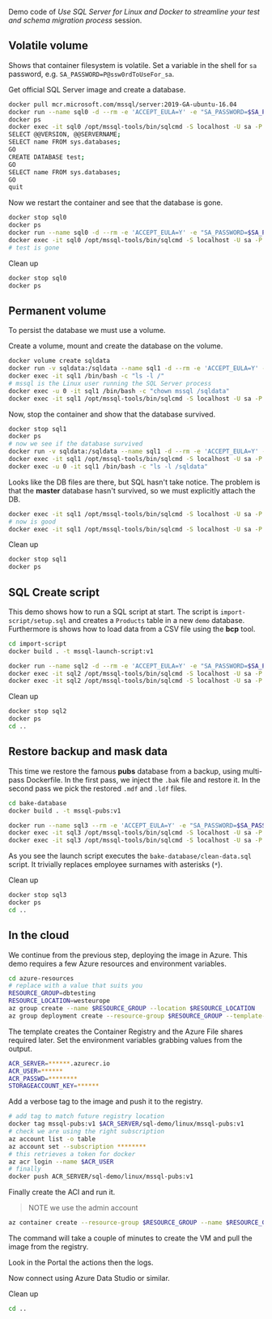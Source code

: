 Demo code of _Use SQL Server for Linux and Docker to streamline your test and schema migration process_ session.



## Volatile volume

Shows that container filesystem is volatile.
Set a variable in the shell for `sa` password, e.g. `SA_PASSWORD=P@ssw0rdToUseFor_sa`.

Get official SQL Server image and create a database.

```bash
docker pull mcr.microsoft.com/mssql/server:2019-GA-ubuntu-16.04
docker run --name sql0 -d --rm -e 'ACCEPT_EULA=Y' -e "SA_PASSWORD=$SA_PASSWORD" -p 1433:1433 mcr.microsoft.com/mssql/server:2019-GA-ubuntu-16.04
docker ps
docker exec -it sql0 /opt/mssql-tools/bin/sqlcmd -S localhost -U sa -P $SA_PASSWORD
SELECT @@VERSION, @@SERVERNAME;
SELECT name FROM sys.databases;
GO
CREATE DATABASE test;
GO
SELECT name FROM sys.databases;
GO
quit
```

Now we restart the container and see that the database is gone.

```bash
docker stop sql0
docker ps
docker run --name sql0 -d --rm -e 'ACCEPT_EULA=Y' -e "SA_PASSWORD=$SA_PASSWORD" -p 1433:1433 mcr.microsoft.com/mssql/server:2019-GA-ubuntu-16.04
docker exec -it sql0 /opt/mssql-tools/bin/sqlcmd -S localhost -U sa -P $SA_PASSWORD -Q "SELECT name FROM sys.databases;"
# test is gone
```

Clean up

```bash
docker stop sql0
docker ps
```



## Permanent volume

To persist the database we must use a volume.

Create a volume, mount and create the database on the volume.

```bash
docker volume create sqldata
docker run -v sqldata:/sqldata --name sql1 -d --rm -e 'ACCEPT_EULA=Y' -e "SA_PASSWORD=$SA_PASSWORD" -p 1433:1433 mcr.microsoft.com/mssql/server:2019-GA-ubuntu-16.04
docker exec -it sql1 /bin/bash -c "ls -l /"
# mssql is the Linux user running the SQL Server process
docker exec -u 0 -it sql1 /bin/bash -c "chown mssql /sqldata"
docker exec -it sql1 /opt/mssql-tools/bin/sqlcmd -S localhost -U sa -P $SA_PASSWORD -Q "CREATE DATABASE test ON (NAME=test_data,FILENAME='/sqldata/test_data.mdf') LOG ON (NAME=test_log,FILENAME='/sqldata/test_log.ldf');"
```

Now, stop the container and show that the database survived.

```bash
docker stop sql1
docker ps
# now we see if the database survived
docker run -v sqldata:/sqldata --name sql1 -d --rm -e 'ACCEPT_EULA=Y' -e "SA_PASSWORD=$SA_PASSWORD" -p 1433:1433 mcr.microsoft.com/mssql/server:2019-GA-ubuntu-16.04
docker exec -it sql1 /opt/mssql-tools/bin/sqlcmd -S localhost -U sa -P $SA_PASSWORD -Q "SELECT name FROM sys.databases;"
docker exec -u 0 -it sql1 /bin/bash -c "ls -l /sqldata"
```

Looks like the DB files are there, but SQL hasn't take notice.
The problem is that the **master** database hasn't survived, so we must explicitly attach the DB.

```bash
docker exec -it sql1 /opt/mssql-tools/bin/sqlcmd -S localhost -U sa -P $SA_PASSWORD -Q "CREATE DATABASE test ON (NAME=test_data,FILENAME='/sqldata/test_data.mdf') LOG ON (NAME=test_log,FILENAME='/sqldata/test_log.ldf') FOR ATTACH;"
# now is good
docker exec -it sql1 /opt/mssql-tools/bin/sqlcmd -S localhost -U sa -P $SA_PASSWORD -Q "SELECT name FROM sys.databases;"
```

Clean up

```bash
docker stop sql1
docker ps
```



## SQL Create script

This demo shows how to run a SQL script at start.
The script is `import-script/setup.sql` and creates a `Products` table in a new `demo` database.
Furthermore is shows how to load data from a CSV file using the **bcp** tool.

```bash
cd import-script
docker build . -t mssql-launch-script:v1

docker run --name sql2 -d --rm -e 'ACCEPT_EULA=Y' -e "SA_PASSWORD=$SA_PASSWORD" -p 1433:1433 mssql-launch-script:v1
docker exec -it sql2 /opt/mssql-tools/bin/sqlcmd -S localhost -U sa -P $SA_PASSWORD -Q "SELECT name FROM sys.databases;"
docker exec -it sql2 /opt/mssql-tools/bin/sqlcmd -S localhost -U sa -P $SA_PASSWORD -d demo -Q "SELECT * FROM Products;"
```

Clean up

```bash
docker stop sql2
docker ps
cd ..
```



## Restore backup and mask data

This time we restore the famous **pubs** database from a backup, using multi-pass Dockerfile.
In the first pass, we inject the `.bak` file and restore it.
In the second pass we pick the restored `.mdf` and `.ldf` files.

```bash
cd bake-database
docker build . -t mssql-pubs:v1
```

```bash
docker run --name sql3 --rm -e 'ACCEPT_EULA=Y' -e "SA_PASSWORD=$SA_PASSWORD" -p 1433:1433 mssql-pubs:v1
docker exec -it sql3 /opt/mssql-tools/bin/sqlcmd -S localhost -U sa -P $SA_PASSWORD -Q "SELECT name FROM sys.databases;"
docker exec -it sql3 /opt/mssql-tools/bin/sqlcmd -S localhost -U sa -P $SA_PASSWORD -d pubs -Q "SELECT * FROM employee;"
```

As you see the launch script executes the `bake-database/clean-data.sql` script. It trivially replaces employee surnames with asterisks (`*`).

Clean up

```bash
docker stop sql3
docker ps
cd ..
```



## In the cloud

We continue from the previous step, deploying the image in Azure.
This demo requires a few Azure resources and environment variables.

```bash
cd azure-resources
# replace with a value that suits you
RESOURCE_GROUP=dbtesting
RESOURCE_LOCATION=westeurope
az group create --name $RESOURCE_GROUP --location $RESOURCE_LOCATION
az group deployment create --resource-group $RESOURCE_GROUP --template-file template.json -o json --query "properties.outputs"
```

The template creates the Container Registry and the Azure File shares required later.
Set the environment variables grabbing values from the output.

```bash
ACR_SERVER=******.azurecr.io
ACR_USER=******
ACR_PASSWD=********
STORAGEACCOUNT_KEY=******
```

Add a verbose tag to the image and push it to the registry.

```bash
# add tag to match future registry location
docker tag mssql-pubs:v1 $ACR_SERVER/sql-demo/linux/mssql-pubs:v1
# check we are using the right subscription
az account list -o table
az account set --subscription ********
# this retrieves a token for docker
az acr login --name $ACR_USER
# finally
docker push ACR_SERVER/sql-demo/linux/mssql-pubs:v1
```

Finally create the ACI and run it.
> NOTE we use the admin account

```bash
az container create --resource-group $RESOURCE_GROUP --name $RESOURCE_GROUP-pubs --location $RESOURCE_LOCATION --cpu 2 --memory 2 --image $ACR_SERVER/sql-demo/linux/mssql-pubs:v1 --registry-login-server $ACR_SERVER --registry-username $ACR_USER --registry-password $ACR_PASSWD --dns-name-label $RESOURCE_GROUP-pubs --ports 1433 --protocol TCP --environment-variables ACCEPT_EULA=Y SA_PASSWORD=$SA_PASSWORD
```

The command will take a couple of minutes to create the VM and pull the image from the registry.

Look in the Portal the actions then the logs.

Now connect using Azure Data Studio or similar.

Clean up

```bash
cd ..
```

